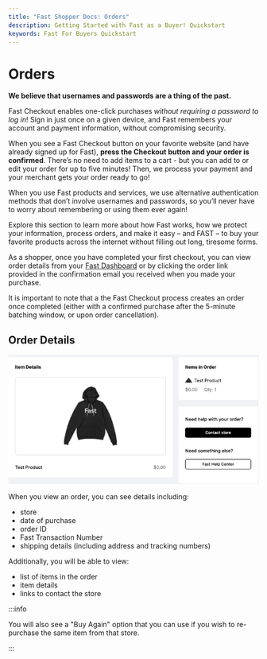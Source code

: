 ```yaml
---
title: "Fast Shopper Docs: Orders"
description: Getting Started with Fast as a Buyer! Quickstart
keywords: Fast For Buyers Quickstart
---
```


# Orders

**We believe that usernames and passwords are a thing of the past.**

Fast Checkout enables one-click purchases _without requiring a password to log in_! Sign in just once on a given device, and Fast remembers your account and payment information, without compromising security.

When you see a Fast Checkout button on your favorite website (and have already signed up for Fast), **press the Checkout button and your order is confirmed**. There’s no need to add items to a cart - but you can add to or edit your order for up to five minutes! Then, we process your payment and your merchant gets your order ready to go!

When you use Fast products and services, we use alternative authentication methods that don’t involve usernames and passwords, so you’ll never have to worry about remembering or using them ever again!

Explore this section to learn more about how Fast works, how we protect your information, process orders, and make it easy – and FAST – to buy your favorite products across the internet without filling out long, tiresome forms.

As a shopper, once you have completed your first checkout, you can view order details from your [Fast Dashboard](https://fast.co) or by clicking the order link provided in the confirmation email you received when you made your purchase.

It is important to note that a the Fast Checkout process creates an order once completed (either with a confirmed purchase after the 5-minute batching window, or upon order cancellation).

## Order Details

![order item details](./images/orders_item_details.png)

When you view an order, you can see details including:

- store
- date of purchase
- order ID
- Fast Transaction Number
- shipping details (including address and tracking numbers)

Additionally, you will be able to view:

- list of items in the order
- item details
- links to contact the store

:::info

You will also see a "Buy Again" option that you can use if you wish to re-purchase the same item from that store.

:::

